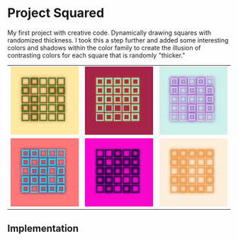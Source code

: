 # Project Squared
My first project with creative code. Dynamically drawing squares with randomized thickness. I took this a step further and added some interesting colors and shadows within the color family to create the illusion of contrasting colors for each square that is randomly "thicker." 

| | | |
|-|-|-|
|![squared-fall](my-sketches/squared-fall.png)|![squared-mario](my-sketches/squared-mario.png)|![squared-OG](my-sketches/squared.png)|
|![squared-retro](my-sketches/squared-retro.png)|![squared-pink](my-sketches/squared-pink-is-the-new-black.png)|![squared-fall-leaves](my-sketches/squared-fall-leaves.png)

## Implementation
